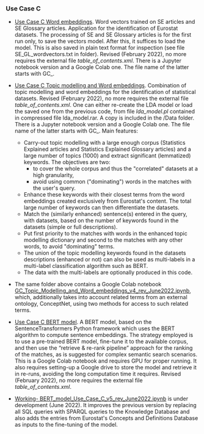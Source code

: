  ### Use Case C
 - [Use Case C Word embeddings](https://github.com/eurostat/NLP4Stat/tree/testing/Use%20case%20C/Use%20Case%20C%20Word%20embeddings). Word vectors trained on SE articles and SE Glossary articles. Application for the identification of Eurostat datasets. The processing of SE and SE Glossary articles is for the first run only, to save the vectors model. After this, it suffices to load the model. This is also saved in plain text format for inspection (see file SE_GL_wordvectors.txt in folder). Revised (February 2022), no more requires the external file _table_of_contents.xml_. There is a Jupyter notebook version and a Google Colab one. The file name of the latter starts with GC_.
 - [Use Case C Topic modelling and Word embeddings](https://github.com/eurostat/NLP4Stat/tree/testing/Use%20case%20C/Use%20Case%20C%20Topic%20modelling%20and%20Word%20embeddings). Combination of topic modelling and word embeddings for the identification of statistical datasets. Revised (February 2022), no more requires the external file _table_of_contents.xml_. One can either re-create the LDA model or load the saved one from the previous code, from file _lda_model.pl_ contained in compressed file lda_model.rar. A copy is included in the /Data folder. There is a Jupyter notebook version and a Google Colab one. The file name of the latter starts with GC_. Main features:
    - Carry-out topic modelling with a large enough corpus (Statistics Explained articles and Statistics Explained Glossary articles) and a large number of topics (1000) and extract significant (lemmatized) keywords. The objectives are two:
        - to cover the whole corpus and thus the "correlated" datasets at a high granularity,
        - avoid using common ("dominating") words in the matches with the user's query.
     - Enhance these keywords with their closest terms from the word embeddings created exclusively from Eurostat's content. The total large number of keywords can then differentiate the datasets.
     - Match the (similarly enhanced) sentence(s) entered in the query, with datasets, based on the number of keywords found in the datasets (simple or full descriptions).
     - Put first priority to the matches with words in the enhanced topic modelling dictionary and second to the matches with any other words, to avoid "dominating" terms.
     - The union of the topic modelling keywords found in the datasets descriptions (enhanced or not) can also be used as multi-labels in a multi-label classification algorithm such as BERT.
     - The data with the multi-labels are optionally produced in this code.
 - The same folder above contains a Google Colab notebook [GC_Topic_Modelling_and_Word_embeddings_v4_rev_June2022.ipynb](https://github.com/eurostat/NLP4Stat/blob/testing/Use%20case%20C/Use%20Case%20C%20Topic%20modelling%20and%20Word%20embeddings/GC_Topic_Modelling_and_Word_embeddings_v4_rev_June2022.ipynb), which, additionally takes into account related terms from an external ontology, ConceptNet, using two methods for access to such related terms.
     
 - [Use Case C BERT model](https://github.com/eurostat/NLP4Stat/tree/testing/Use%20case%20C/Use%20Case%20C%20BERT%20model). A BERT model, based on the SentenceTransformers Python framework  which uses the BERT algorithm to compute sentence embeddings. The strategy employed is to use a pre-trained BERT model, fine-tune it to the available corpus, and then use the “retrieve & re-rank pipeline” approach for the ranking of the matches, as is suggested for complex semantic search scenarios. This is a  Google Colab notebook and requires GPU for proper running. It also requires setting-up a Google drive to store the model and retrieve it in re-runs, avoiding the long computation time it requires. Revised (February 2022), no more requires the external file _table_of_contents.xml_.

- [Working- BERT_model_Use_Case_C_v5_rev_June2022.ipynb](https://github.com/eurostat/NLP4Stat/blob/testing/Use%20case%20C/Use%20Case%20C%20BERT%20model/Working_BERT_model_Use_Case_C_v5_rev_June2022.ipynb) is under development (June 2022). It improves the previous version by replacing all SQL queries with SPARQL queries to the Knowledge Database and also adds the entries from Eurostat's Concepts and Definitions Database as inputs to the fine-tuning of the model.
